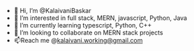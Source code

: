 - 👋 Hi, I’m @KalaivaniBaskar
- 👀 I’m interested in full stack, MERN, javascript, Python, Java
- 🌱 I’m currently learning typescript, Python, C++
- 💞️ I’m looking to collaborate on MERN stack projects
- 📫Reach me @kalaivani.working@gmail.com

<!---
KalaivaniBaskar/KalaivaniBaskar is a ✨ special ✨ repository because its `README.md` (this file) appears on your GitHub profile.
You can click the Preview link to take a look at your changes.
--->
